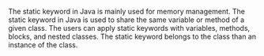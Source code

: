 The static keyword in Java is mainly used for memory management. The static keyword in Java
is used to share the same variable or method of a given class. The users can apply static
keywords with variables, methods, blocks, and nested classes. The static keyword belongs to
the class than an instance of the class.